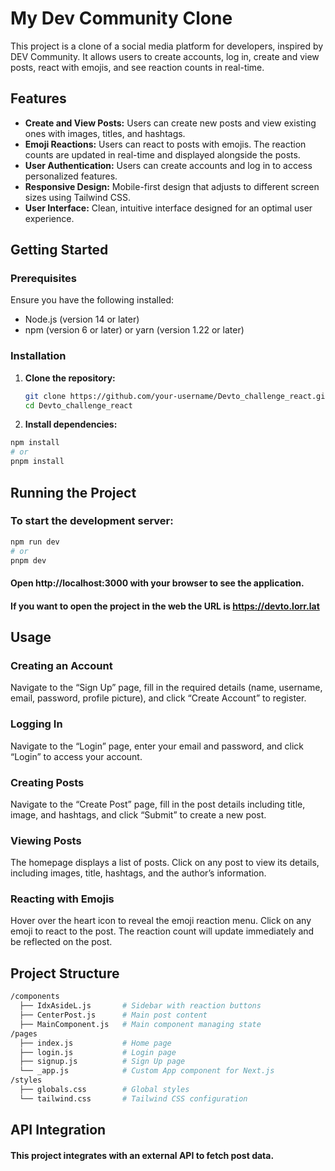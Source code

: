 # My Dev Community Clone

This project is a clone of a social media platform for developers, inspired by DEV Community. It allows users to create accounts, log in, create and view posts, react with emojis, and see reaction counts in real-time.

## Features

- **Create and View Posts:** Users can create new posts and view existing ones with images, titles, and hashtags.
- **Emoji Reactions:** Users can react to posts with emojis. The reaction counts are updated in real-time and displayed alongside the posts.
- **User Authentication:** Users can create accounts and log in to access personalized features.
- **Responsive Design:** Mobile-first design that adjusts to different screen sizes using Tailwind CSS.
- **User Interface:** Clean, intuitive interface designed for an optimal user experience.

## Getting Started

### Prerequisites

Ensure you have the following installed:

- Node.js (version 14 or later)
- npm (version 6 or later) or yarn (version 1.22 or later)

### Installation

1. **Clone the repository:**

   ```sh
   git clone https://github.com/your-username/Devto_challenge_react.git
   cd Devto_challenge_react

2. **Install dependencies:**

```sh
npm install
# or
pnpm install
```
## Running the Project

### To start the development server:

```sh
npm run dev
# or
pnpm dev
```

#### Open http://localhost:3000 with your browser to see the application.
#### If you want to open the project in the web the URL is https://devto.lorr.lat

##
## Usage

### Creating an Account

Navigate to the “Sign Up” page, fill in the required details (name, username, email, password, profile picture), and click “Create Account” to register.

### Logging In

Navigate to the “Login” page, enter your email and password, and click “Login” to access your account.

### Creating Posts

Navigate to the “Create Post” page, fill in the post details including title, image, and hashtags, and click “Submit” to create a new post.

### Viewing Posts

The homepage displays a list of posts. Click on any post to view its details, including images, title, hashtags, and the author’s information.

### Reacting with Emojis

Hover over the heart icon to reveal the emoji reaction menu. Click on any emoji to react to the post. The reaction count will update immediately and be reflected on the post.

##
## Project Structure

```sh
/components
  ├── IdxAsideL.js       # Sidebar with reaction buttons
  ├── CenterPost.js      # Main post content
  ├── MainComponent.js   # Main component managing state
/pages
  ├── index.js           # Home page
  ├── login.js           # Login page
  ├── signup.js          # Sign Up page
  └── _app.js            # Custom App component for Next.js
/styles
  ├── globals.css        # Global styles
  └── tailwind.css       # Tailwind CSS configuration

  ```
 ##

## API Integration

#### This project integrates with an external API to fetch post data. 
